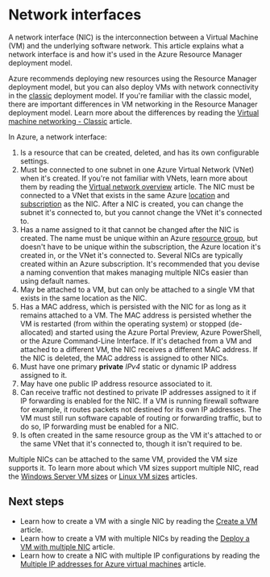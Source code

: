 <properties 
   pageTitle="Network interfaces | Azure"
   description="Learn about Azure network interfaces in Azure Resource Manager."
   services="virtual-network"
   documentationCenter="na"
   authors="jimdial"
   manager="carmonm"
   editor=""
   tags="azure-resource-manager"
/>
<tags 
   ms.service="virtual-network"
   ms.devlang="na"
   ms.topic="article"
   ms.tgt_pltfrm="na"
   ms.workload="infrastructure-services"
   ms.date="09/23/2016"
   wacn.date=""
   ms.author="jdial" />

# Network interfaces

A network interface (NIC) is the interconnection between a Virtual Machine (VM) and the underlying software network. This article explains what a network interface is and how it's used in the Azure Resource Manager deployment model.

Azure recommends deploying new resources using the Resource Manager deployment model, but you can also deploy VMs with network connectivity in the [classic](/documentation/articles/virtual-network-ip-addresses-overview-classic/) deployment model. If you're familiar with the classic model, there are important differences in VM networking in the Resource Manager deployment model. Learn more about the differences by reading the [Virtual machine networking - Classic](/documentation/articles/virtual-network-ip-addresses-overview-classic/#differences-between-resource-manager-and-classic-deployments) article.

In Azure, a network interface:

1. Is a resource that can be created, deleted, and has its own configurable settings.
2. Must be connected to one subnet in one Azure Virtual Network (VNet) when it's created. If you're not familiar with VNets, learn more about them by reading the [Virtual network overview](/documentation/articles/virtual-networks-overview/) article. The NIC must be connected to a VNet that exists in the same Azure [location](https://azure.microsoft.com/regions) and [subscription](/documentation/articles/azure-glossary-cloud-terminology/#subscription) as the NIC. After a NIC is created, you can change the subnet it's connected to, but you cannot change the VNet it's connected to.
3. Has a name assigned to it that cannot be changed after the NIC is created. The name must be unique within an Azure [resource group](/documentation/articles/resource-group-overview/#resource-groups), but doesn't have to be unique within the subscription, the Azure location it's created in, or the VNet it's connected to. Several NICs are typically created within an Azure subscription. It's recommended that you devise a naming convention that makes managing multiple NICs easier than using default names.
4. May be attached to a VM, but can only be attached to a single VM that exists in the same location as the NIC.
5. Has a MAC address, which is persisted with the NIC for as long as it remains attached to a VM. The MAC address is persisted whether the VM is restarted (from within the operating system) or stopped (de-allocated) and started using the Azure Portal Preview, Azure PowerShell, or the Azure Command-Line Interface. If it's detached from a VM and attached to a different VM, the NIC receives a different MAC address. If the NIC is deleted, the MAC address is assigned to other NICs.
6. Must have one primary **private** *IPv4* static or dynamic IP address assigned to it.
8. May have one public IP address resource associated to it.
10. Can receive traffic not destined to private IP addresses assigned to it if IP forwarding is enabled for the NIC. If a VM is running firewall software for example, it routes packets not destined for its own IP addresses. The VM must still run software capable of routing or forwarding traffic, but to do so, IP forwarding must be enabled for a NIC.
11. Is often created in the same resource group as the VM it's attached to or the same VNet that it's connected to, though it isn't required to be.

Multiple NICs can be attached to the same VM, provided the VM size supports it. To learn more about which VM sizes support multiple NIC, read the [Windows Server VM sizes](/documentation/articles/virtual-machines-windows-sizes/) or [Linux VM sizes](/documentation/articles/virtual-machines-linux-sizes/) articles.

## Next steps

- Learn how to create a VM with a single NIC by reading the [Create a VM](/documentation/articles/virtual-machines-windows-hero-tutorial/) article.
- Learn how to create a VM with multiple NICs by reading the [Deploy a VM with multiple NIC](/documentation/articles/virtual-network-deploy-multinic-arm-ps/) article.
- Learn how to create a NIC with multiple IP configurations by reading the [Multiple IP addresses for Azure virtual machines](/documentation/articles/virtual-network-multiple-ip-addresses-powershell/) article.
